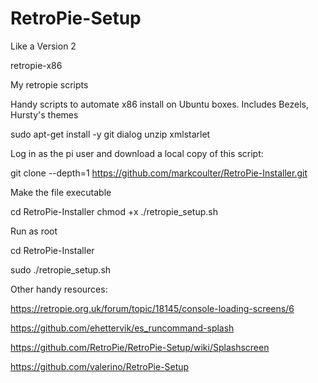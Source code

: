 # RetroPie-Setup
Like a Version 2

retropie-x86

My retropie scripts

Handy scripts to automate x86 install on Ubuntu boxes. Includes Bezels, Hursty's themes

   sudo apt-get install -y git dialog unzip xmlstarlet

Log in as the pi user and download a local copy of this script:

   git clone --depth=1 https://github.com/markcoulter/RetroPie-Installer.git

Make the file executable

 cd RetroPie-Installer
 chmod +x ./retropie_setup.sh

Run as root

 cd RetroPie-Installer
 
 sudo ./retropie_setup.sh



Other handy resources:

https://retropie.org.uk/forum/topic/18145/console-loading-screens/6

https://github.com/ehettervik/es_runcommand-splash

https://github.com/RetroPie/RetroPie-Setup/wiki/Splashscreen

https://github.com/valerino/RetroPie-Setup
